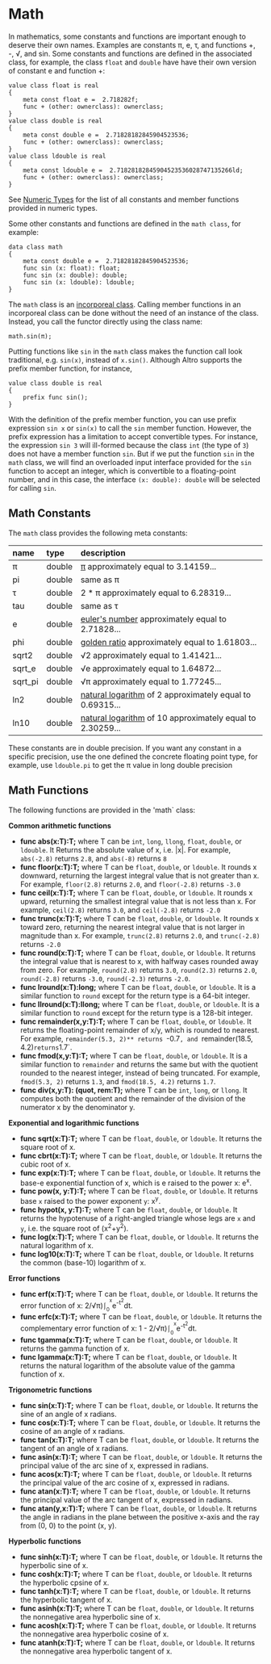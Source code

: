 # Math

In mathematics, some constants and functions are important enough to deserve their own names. Examples are constants π, e, τ, and functions +, -, √, and sin. Some constants and functions are defined in the associated class, for example, the class `float` and `double` have have their own version of constant e and function +:
```altro
value class float is real
{
    meta const float e =  2.718282f;
    func + (other: ownerclass): ownerclass; 
}
value class double is real
{
    meta const double e =  2.71828182845904523536;
    func + (other: ownerclass): ownerclass; 
}
value class ldouble is real
{
    meta const ldouble e =  2.71828182845904523536028747135266ld;
    func + (other: ownerclass): ownerclass; 
}
```
See [Numeric Types](TypeNumeric.md) for the list of all constants and member functions provided in numeric types.

Some other constants and functions are defined in the `math class`, for example:
```altro
data class math
{
    meta const double e =  2.71828182845904523536;
    func sin (x: float): float;
    func sin (x: double): double;
    func sin (x: ldouble): ldouble;
}
```
The `math` class is an [incorporeal class](IncorporealClass.md). Calling member functions in an incorporeal class can be done without the need of an instance of the class. Instead, you call the functor directly using the class name:
```altro
math.sin(π);
```
Putting functions like `sin` in the `math` class makes the function call look traditional, e.g. `sin(x)`, instead of `x.sin()`. Although Altro supports the prefix member function, for instance,
```altro
value class double is real
{
    prefix func sin();
}
```
With the definition of the prefix member function, you can use prefix expression `sin x` or `sin(x)` to call the `sin` member function. However, the prefix expression has a limitation to accept convertible types. For instance, the expression `sin 3` will ill-formed because the class `int` (the type of `3`) does not have a member function `sin`. But if we put the function `sin` in the `math` class, we will find an overloaded input interface provided for the `sin` function to accept an integer, which is convertible to a floating-point number, and in this case, the interface `(x: double): double` will be selected for calling `sin`.

## Math Constants

The `math` class provides the following meta constants:

| name    | type   | description                                                                               |
|:------- |:------ |:----------------------------------------------------------------------------------------- |
| π       | double | [π](https://en.wikipedia.org/wiki/Pi) approximately equal to 3.14159... |
| pi      | double | same as π |
| τ       | double | 2 * π approximately equal to 6.28319... |
| tau     | double | same as τ |
| e       | double | [euler's number](https://en.wikipedia.org/wiki/E_(mathematical_constant)) approximately equal to 2.71828... |
| phi     | double | [golden ratio](https://en.wikipedia.org/wiki/Golden_ratio) approximately equal to 1.61803... |
| sqrt2   | double | √2 approximately equal to 1.41421... |
| sqrt_e  | double | √e approximately equal to 1.64872... |
| sqrt_pi | double | √π approximately equal to 1.77245... |
| ln2     | double | [natural logarithm](https://en.wikipedia.org/wiki/Natural_logarithm) of 2 approximately equal to 0.69315... |
| ln10    | double | [natural logarithm](https://en.wikipedia.org/wiki/Natural_logarithm) of 10 approximately equal to 2.30259... |

These constants are in double precision. If you want any constant in a specific precision, use the one defined the concrete floating point type, for example, use `ldouble.pi` to get the π value in long double precision

## Math Functions

The following functions are provided in the 'math` class:

**Common arithmetic functions**
* **func abs(x:T):T;** where T can be `int`, `long`, `llong`, `float`, `double`, or `ldouble`. It Returns the absolute value of x, i.e. |x|. For example, `abs(-2.8)` returns `2.8`, and `abs(-8)` returns `8`
* **func floor(x:T):T;** where T can be `float`, `double`, or `ldouble`. It rounds x downward, returning the largest integral value that is not greater than x. For example, `floor(2.8)` returns `2.0`, and `floor(-2.8)` returns `-3.0`
* **func ceil(x:T):T;** where T can be `float`, `double`, or `ldouble`. It rounds x upward, returning the smallest integral value that is not less than x. For example, `ceil(2.8)` returns `3.0`, and `ceil(-2.8)` returns `-2.0`
* **func trunc(x:T):T;** where T can be `float`, `double`, or `ldouble`. It rounds x toward zero, returning the nearest integral value that is not larger in magnitude than x. For example, `trunc(2.8)` returns `2.0`, and `trunc(-2.8)` returns `-2.0`
* **func round(x:T):T;** where T can be `float`, `double`, or `ldouble`. It returns the integral value that is nearest to x, with halfway cases rounded away from zero. For example, `round(2.8)` returns `3.0`, `round(2.3)` returns `2.0`, `round(-2.8)` returns `-3.0`, `round(-2.3)` returns `-2.0`.
* **func lround(x:T):long;** where T can be `float`, `double`, or `ldouble`. It is a similar function to `round` except for the return type is a 64-bit integer.
* **func llround(x:T):llong;** where T can be `float`, `double`, or `ldouble`. It is a similar function to `round` except for the return type is a 128-bit integer.
* **func remainder(x,y:T):T;** where T can be `float`, `double`, or `ldouble`. It returns the floating-point remainder of x/y, which is rounded to nearest. For example, `remainder(5.3, 2)** returns `-0.7`, and `remainder(18.5, 4.2)` returns `1.7`.
* **func fmod(x,y:T):T;** where T can be `float`, `double`, or `ldouble`. It is a similar function to `remainder` and returns the same but with the quotient rounded to the nearest integer, instead of being truncated.  For example, `fmod(5.3, 2)` returns `1.3`, and `fmod(18.5, 4.2)` returns `1.7`.
* **func div(x,y:T): (quot, rem:T);** where T can be `int`, `long`, or `llong`. It computes both the quotient and the remainder of the division of the numerator x by the denominator y.

**Exponential and logarithmic functions**
* **func sqrt(x:T):T;** where T can be `float`, `double`, or `ldouble`. It returns the square root of x.
* **func cbrt(x:T):T;** where T can be `float`, `double`, or `ldouble`. It returns the cubic root of x.
* **func exp(x:T):T;** where T can be `float`, `double`, or `ldouble`. It returns the base-e exponential function of x, which is e raised to the power x: e<sup>x</sup>.
* **func pow(x, y:T):T;** where T can be `float`, `double`, or `ldouble`. It returns base `x` raised to the power exponent `y`: x<sup>y</sup>.
* **func hypot(x, y:T):T;** where T can be `float`, `double`, or `ldouble`. It returns  the hypotenuse of a right-angled triangle whose legs are `x` and `y`, i.e. the square root of (x<sup>2</sup>+y<sup>2</sup>).
* **func log(x:T):T;** where T can be `float`, `double`, or `ldouble`. It returns the natural logarithm of x.
* **func log10(x:T):T;** where T can be `float`, `double`, or `ldouble`. It returns the common (base-10) logarithm of x.

**Error functions**
* **func erf(x:T):T;** where T can be `float`, `double`, or `ldouble`. It returns the error function of x: 2/√π)⎰<sub><sub>0</sub></sub><sup><sup>x</sup></sup>e<sup>-t<sup>2</sup></sup>dt.
* **func erfc(x:T):T;** where T can be `float`, `double`, or `ldouble`. It returns the complementary error function of x: 1 - 2/√π)⎰<sub><sub>0</sub></sub><sup><sup>x</sup></sup>e<sup>-t<sup>2</sup></sup>dt.
* **func tgamma(x:T):T;** where T can be `float`, `double`, or `ldouble`. It returns the gamma function of x.
* **func lgamma(x:T):T;** where T can be `float`, `double`, or `ldouble`. It returns the natural logarithm of the absolute value of the gamma function of x.

**Trigonometric functions**
* **func sin(x:T):T;** where T can be `float`, `double`, or `ldouble`. It returns the sine of an angle of x radians.
* **func cos(x:T):T;** where T can be `float`, `double`, or `ldouble`. It returns the cosine of an angle of x radians.
* **func tan(x:T):T;** where T can be `float`, `double`, or `ldouble`. It returns the tangent of an angle of x radians.
* **func asin(x:T):T;** where T can be `float`, `double`, or `ldouble`. It returns the principal value of the arc sine of x, expressed in radians.
* **func acos(x:T):T;** where T can be `float`, `double`, or `ldouble`. It returns the principal value of the arc cosine of x, expressed in radians.
* **func atan(x:T):T;** where T can be `float`, `double`, or `ldouble`. It returns the principal value of the arc tangent of x, expressed in radians.
* **func atan(y,x:T):T;** where T can be `float`, `double`, or `ldouble`. It returns the angle in radians in the plane between the positive x-axis and the ray from (0, 0) to the point (x, y).

**Hyperbolic functions**
* **func sinh(x:T):T;** where T can be `float`, `double`, or `ldouble`. It returns the hyperbolic sine of x.
* **func cosh(x:T):T;** where T can be `float`, `double`, or `ldouble`. It returns the hyperbolic cpsine of x.
* **func tanh(x:T):T;** where T can be `float`, `double`, or `ldouble`. It returns the hyperbolic tangent of x.
* **func asinh(x:T):T;** where T can be `float`, `double`, or `ldouble`. It returns the nonnegative area hyperbolic sine of x.
* **func acosh(x:T):T;** where T can be `float`, `double`, or `ldouble`. It returns the nonnegative area hyperbolic cosine of x.
* **func atanh(x:T):T;** where T can be `float`, `double`, or `ldouble`. It returns the nonnegative area hyperbolic tangent of x.

